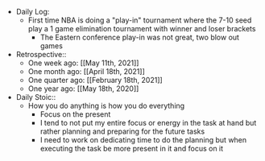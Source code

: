 - Daily Log:
    - First time NBA is doing a "play-in" tournament where the 7-10 seed play a 1 game elimination tournament with winner and loser brackets
        - The Eastern conference play-in was not great, two blow out games
- Retrospective::
    - One week ago: [[May 11th, 2021]]
    - One month ago: [[April 18th, 2021]]
    - One quarter ago: [[February 18th, 2021]]
    - One year ago: [[May 18th, 2020]]
- Daily Stoic::
    - How you do anything is how you do everything
        - Focus on the present
        - I tend to not put my entire focus or energy in the task at hand but rather planning and preparing for the future tasks
        - I need to work on dedicating time to do the planning but when executing the task be more present in it and focus on it
